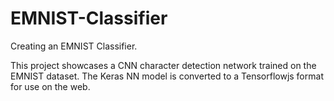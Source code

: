 # EMNIST-Classifier

Creating an EMNIST Classifier.

This project showcases a CNN character detection network trained on the EMNIST dataset. The Keras NN model is converted to a Tensorflowjs format for use on the web.

